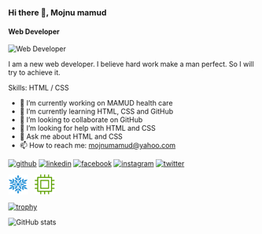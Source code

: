 ### Hi there 👋, Mojnu mamud
#### Web Developer
![Web Developer](https://www.facebook.com/photo/?fbid=7038655856254912&set=a.279355182185047&__cft__[0]=AZVIH810FLra_xlWC4RbBL0f4qH3ThgF1mEieMEGVblXc9htTXdFL5K7p1ZkjNxFjzdNI9luRXh9WfW4R74CjYE7kECG0haYM40a2Yq02TRtfmMAZmiaIcA4XuKbWNj5Nst5IjlF6uJLp7Yc3Q0kz3ZSR9rDYV8vr33a6x0g1qI5hA&__tn__=EH-R)

I am a new web developer. I believe hard work make a man perfect. So I will try to achieve it.

Skills:  HTML / CSS

- 🔭 I’m currently working on MAMUD health care 
- 🌱 I’m currently learning HTML, CSS and GitHub 
- 👯 I’m looking to collaborate on GitHub 
- 🤔 I’m looking for help with HTML and CSS 
- 💬 Ask me about HTML and CSS 
- 📫 How to reach me: mojnumamud@yahoo.com 


[<img src='https://cdn.jsdelivr.net/npm/simple-icons@3.0.1/icons/github.svg' alt='github' height='40'>](https://github.com/https://github.com/Mojnumamud)  [<img src='https://cdn.jsdelivr.net/npm/simple-icons@3.0.1/icons/linkedin.svg' alt='linkedin' height='40'>](https://www.linkedin.com/in/https://www.linkedin.com/in/mojnu-mamud-4b010860//)  [<img src='https://cdn.jsdelivr.net/npm/simple-icons@3.0.1/icons/facebook.svg' alt='facebook' height='40'>](https://www.facebook.com/https://www.facebook.com/mojnu.mamud)  [<img src='https://cdn.jsdelivr.net/npm/simple-icons@3.0.1/icons/instagram.svg' alt='instagram' height='40'>](https://www.instagram.com/https://www.instagram.com/mojnumamud//)  [<img src='https://cdn.jsdelivr.net/npm/simple-icons@3.0.1/icons/twitter.svg' alt='twitter' height='40'>](https://twitter.com/https://twitter.com/mamudhealthcare)  

<a href='https://archiveprogram.github.com/'><img src='https://raw.githubusercontent.com/acervenky/animated-github-badges/master/assets/acbadge.gif' width='40' height='40'></a> <a href='https://docs.github.com/en/developers'><img src='https://raw.githubusercontent.com/acervenky/animated-github-badges/master/assets/devbadge.gif' width='40' height='40'></a> 

[![trophy](https://github-profile-trophy.vercel.app/?username=https://github.com/Mojnumamud)](https://github.com/ryo-ma/github-profile-trophy)

![GitHub stats](https://github-readme-stats.vercel.app/api?username=https://github.com/Mojnumamud&show_icons=true)  

